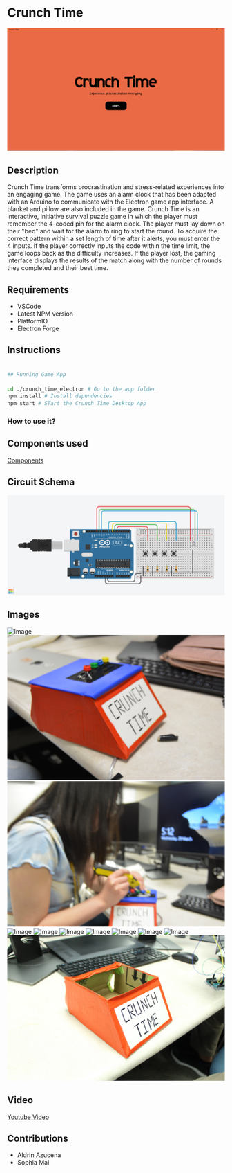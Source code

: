 # Crunch Time

![Crunch Time Start Screen](docs/images/start_screen.png)

## Description

Crunch Time transforms procrastination and stress-related experiences into an engaging game. The game uses an alarm clock that has been adapted with an Arduino to communicate with the Electron game app interface. A blanket and pillow are also included in the game. Crunch Time is an interactive, initiative survival puzzle game in which the player must remember the 4-coded pin for the alarm clock. The player must lay down on their "bed" and wait for the alarm to ring to start the round. To acquire the correct pattern within a set length of time after it alerts, you must enter the 4 inputs. If the player correctly inputs the code within the time limit, the game loops back as the difficulty increases. If the player lost, the gaming interface displays the results of the match along with the number of rounds they completed and their best time.

## Requirements

- VSCode
- Latest NPM version
- PlatformIO
- Electron Forge

## Instructions

```bash

## Running Game App

cd ./crunch_time_electron # Go to the app folder 
npm install # Install dependencies
npm start # STart the Crunch Time Desktop App

```


### How to use it?

## Components used
[Components](/docs/parts/parts.csv)


## Circuit Schema
![Circuit](/docs/diagrams/crunch_time_diagram.png)

## Images
![Image](/docs/images/DSC_0095.JPG)
![Image](/docs/images/DSC_0096.JPG)
![Image](/docs/images/DSC_0097.JPG)
![Image](/docs/images/DSC_0098.JPG)
![Image](/docs/images/DSC_0099.JPG)
![Image](/docs/images/DSC_0100.JPG)
![Image](/docs/images/DSC_0101.JPG)
![Image](/docs/images/DSC_0102.JPG)
![Image](/docs/images/DSC_0103.JPG)
![Image](/docs/images/DSC_0104.JPG)
![Image](/docs/images/IMG_2991.JPG)

## Video
[Youtube Video](https://youtu.be/MAiSOgt4Dq4)

## Contributions
- Aldrin Azucena
- Sophia Mai
